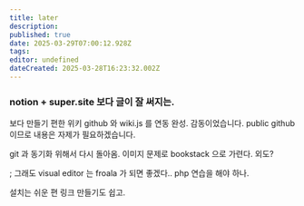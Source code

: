 ```yaml
---
title: later
description: 
published: true
date: 2025-03-29T07:00:12.928Z
tags: 
editor: undefined
dateCreated: 2025-03-28T16:23:32.002Z
---
```


### notion + super.site 보다 글이 잘 써지는. 
보다 만들기 편한 위키
github 와 wiki.js 를 연동 완성. 감동이었습니다. 
public github 이므로 내용은 자제가 필요하겠습니다. 



git 과 동기화 위해서 다시 돌아옴. 
이미지 문제로 bookstack 으로 가련다. 외도? 

;  그래도 visual editor 는  froala 가 되면 좋겠다.. php 연습을 해야 하나. 

설치는  쉬운 편 
링크 만들기도 쉽고. 



